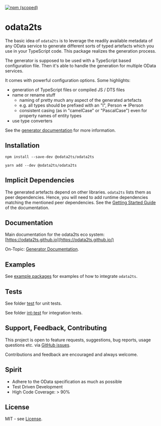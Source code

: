 [![npm (scoped)](https://img.shields.io/npm/v/@odata2ts/odata2ts?style=for-the-badge)](https://www.npmjs.com/package/@odata2ts/odata2ts)

# odata2ts

The basic idea of `odata2ts` is to leverage the readily available metadata of any OData service 
to generate different sorts of typed artefacts which you use in your TypeScript code.
This package realizes the generation process.

The generator is supposed to be used with a TypeScript based configuration file. 
Then it's able to handle the generation for multiple OData services.

It comes with powerful configuration options. Some highlights:
- generation of TypeScript files or compiled JS / DTS files
- name or rename stuff
  - naming of pretty much any aspect of the generated artefacts
  - e.g. all types should be prefixed with an "I", Person => IPerson
  - consistent casing (as in "camelCase" or "PascalCase") even for property names of entity types
- use type converters

See the [generator documentation](https://odata2ts.github.io/docs/generator/setup-and-usage) for more information.

## Installation

```
npm install --save-dev @odata2ts/odata2ts

yarn add --dev @odata2ts/odata2ts
```

## Implicit Dependencies
The generated artefacts depend on other libraries. `odata2ts` lists them as peer dependencies.
Hence, you will need to add runtime dependencies matching the mentioned peer dependencies.
See the [Getting Started Guide](https://odata2ts.github.io/docs/category/getting-started/) of the documentation.

## Documentation
Main documentation for the odata2ts eco system:
[https://odata2ts.github.io](https://odata2ts.github.io/)

On-Topic: [Generator Documentation](https://odata2ts.github.io/docs/generator/setup-and-usage).

## Examples
See [example packages](https://github.com/odata2ts/odata2ts/tree/main/examples) for examples of how to integrate `odata2ts`.

## Tests
See folder [test](https://github.com/odata2ts/odata2ts/tree/main/packages/odata2ts/test)
for unit tests.

See folder [int-test](https://github.com/odata2ts/odata2ts/tree/main/packages/odata2ts/int-test) for integration
tests.

## Support, Feedback, Contributing
This project is open to feature requests, suggestions, bug reports, usage questions etc.
via [GitHub issues](https://github.com/odata2ts/odata2ts/issues).

Contributions and feedback are encouraged and always welcome.

## Spirit
* Adhere to the OData specification as much as possible
* Test Driven Development
* High Code Coverage: > 90%

## License
MIT - see [License](./LICENSE).

